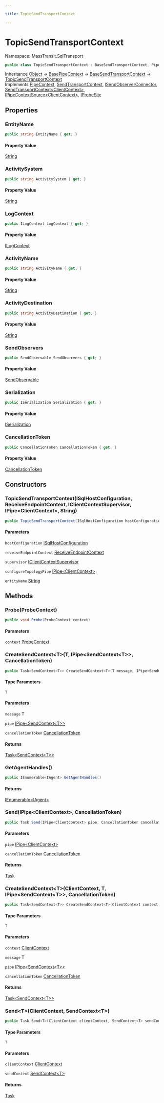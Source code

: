 ```yaml
---

title: TopicSendTransportContext

---
```


# TopicSendTransportContext

Namespace: MassTransit.SqlTransport

```csharp
public class TopicSendTransportContext : BaseSendTransportContext, PipeContext, SendTransportContext, ISendObserverConnector, SendTransportContext<ClientContext>, IPipeContextSource<ClientContext>, IProbeSite
```

Inheritance [Object](https://learn.microsoft.com/en-us/dotnet/api/system.object) → [BasePipeContext](../../masstransit-abstractions/masstransit-middleware/basepipecontext) → [BaseSendTransportContext](../masstransit-transports/basesendtransportcontext) → [TopicSendTransportContext](../masstransit-sqltransport/topicsendtransportcontext)<br/>
Implements [PipeContext](../../masstransit-abstractions/masstransit/pipecontext), [SendTransportContext](../masstransit-transports/sendtransportcontext), [ISendObserverConnector](../../masstransit-abstractions/masstransit/isendobserverconnector), [SendTransportContext\<ClientContext\>](../masstransit-transports/sendtransportcontext-1), [IPipeContextSource\<ClientContext\>](../../masstransit-abstractions/masstransit/ipipecontextsource-1), [IProbeSite](../../masstransit-abstractions/masstransit/iprobesite)

## Properties

### **EntityName**

```csharp
public string EntityName { get; }
```

#### Property Value

[String](https://learn.microsoft.com/en-us/dotnet/api/system.string)<br/>

### **ActivitySystem**

```csharp
public string ActivitySystem { get; }
```

#### Property Value

[String](https://learn.microsoft.com/en-us/dotnet/api/system.string)<br/>

### **LogContext**

```csharp
public ILogContext LogContext { get; }
```

#### Property Value

[ILogContext](../masstransit-logging/ilogcontext)<br/>

### **ActivityName**

```csharp
public string ActivityName { get; }
```

#### Property Value

[String](https://learn.microsoft.com/en-us/dotnet/api/system.string)<br/>

### **ActivityDestination**

```csharp
public string ActivityDestination { get; }
```

#### Property Value

[String](https://learn.microsoft.com/en-us/dotnet/api/system.string)<br/>

### **SendObservers**

```csharp
public SendObservable SendObservers { get; }
```

#### Property Value

[SendObservable](../../masstransit-abstractions/masstransit-observables/sendobservable)<br/>

### **Serialization**

```csharp
public ISerialization Serialization { get; }
```

#### Property Value

[ISerialization](../../masstransit-abstractions/masstransit/iserialization)<br/>

### **CancellationToken**

```csharp
public CancellationToken CancellationToken { get; }
```

#### Property Value

[CancellationToken](https://learn.microsoft.com/en-us/dotnet/api/system.threading.cancellationtoken)<br/>

## Constructors

### **TopicSendTransportContext(ISqlHostConfiguration, ReceiveEndpointContext, IClientContextSupervisor, IPipe\<ClientContext\>, String)**

```csharp
public TopicSendTransportContext(ISqlHostConfiguration hostConfiguration, ReceiveEndpointContext receiveEndpointContext, IClientContextSupervisor supervisor, IPipe<ClientContext> configureTopologyPipe, string entityName)
```

#### Parameters

`hostConfiguration` [ISqlHostConfiguration](../masstransit-sqltransport-configuration/isqlhostconfiguration)<br/>

`receiveEndpointContext` [ReceiveEndpointContext](../masstransit-transports/receiveendpointcontext)<br/>

`supervisor` [IClientContextSupervisor](../masstransit-sqltransport/iclientcontextsupervisor)<br/>

`configureTopologyPipe` [IPipe\<ClientContext\>](../../masstransit-abstractions/masstransit/ipipe-1)<br/>

`entityName` [String](https://learn.microsoft.com/en-us/dotnet/api/system.string)<br/>

## Methods

### **Probe(ProbeContext)**

```csharp
public void Probe(ProbeContext context)
```

#### Parameters

`context` [ProbeContext](../../masstransit-abstractions/masstransit/probecontext)<br/>

### **CreateSendContext\<T\>(T, IPipe\<SendContext\<T\>\>, CancellationToken)**

```csharp
public Task<SendContext<T>> CreateSendContext<T>(T message, IPipe<SendContext<T>> pipe, CancellationToken cancellationToken)
```

#### Type Parameters

`T`<br/>

#### Parameters

`message` T<br/>

`pipe` [IPipe\<SendContext\<T\>\>](../../masstransit-abstractions/masstransit/ipipe-1)<br/>

`cancellationToken` [CancellationToken](https://learn.microsoft.com/en-us/dotnet/api/system.threading.cancellationtoken)<br/>

#### Returns

[Task\<SendContext\<T\>\>](https://learn.microsoft.com/en-us/dotnet/api/system.threading.tasks.task-1)<br/>

### **GetAgentHandles()**

```csharp
public IEnumerable<IAgent> GetAgentHandles()
```

#### Returns

[IEnumerable\<IAgent\>](https://learn.microsoft.com/en-us/dotnet/api/system.collections.generic.ienumerable-1)<br/>

### **Send(IPipe\<ClientContext\>, CancellationToken)**

```csharp
public Task Send(IPipe<ClientContext> pipe, CancellationToken cancellationToken)
```

#### Parameters

`pipe` [IPipe\<ClientContext\>](../../masstransit-abstractions/masstransit/ipipe-1)<br/>

`cancellationToken` [CancellationToken](https://learn.microsoft.com/en-us/dotnet/api/system.threading.cancellationtoken)<br/>

#### Returns

[Task](https://learn.microsoft.com/en-us/dotnet/api/system.threading.tasks.task)<br/>

### **CreateSendContext\<T\>(ClientContext, T, IPipe\<SendContext\<T\>\>, CancellationToken)**

```csharp
public Task<SendContext<T>> CreateSendContext<T>(ClientContext context, T message, IPipe<SendContext<T>> pipe, CancellationToken cancellationToken)
```

#### Type Parameters

`T`<br/>

#### Parameters

`context` [ClientContext](../masstransit-sqltransport/clientcontext)<br/>

`message` T<br/>

`pipe` [IPipe\<SendContext\<T\>\>](../../masstransit-abstractions/masstransit/ipipe-1)<br/>

`cancellationToken` [CancellationToken](https://learn.microsoft.com/en-us/dotnet/api/system.threading.cancellationtoken)<br/>

#### Returns

[Task\<SendContext\<T\>\>](https://learn.microsoft.com/en-us/dotnet/api/system.threading.tasks.task-1)<br/>

### **Send\<T\>(ClientContext, SendContext\<T\>)**

```csharp
public Task Send<T>(ClientContext clientContext, SendContext<T> sendContext)
```

#### Type Parameters

`T`<br/>

#### Parameters

`clientContext` [ClientContext](../masstransit-sqltransport/clientcontext)<br/>

`sendContext` [SendContext\<T\>](../../masstransit-abstractions/masstransit/sendcontext-1)<br/>

#### Returns

[Task](https://learn.microsoft.com/en-us/dotnet/api/system.threading.tasks.task)<br/>

